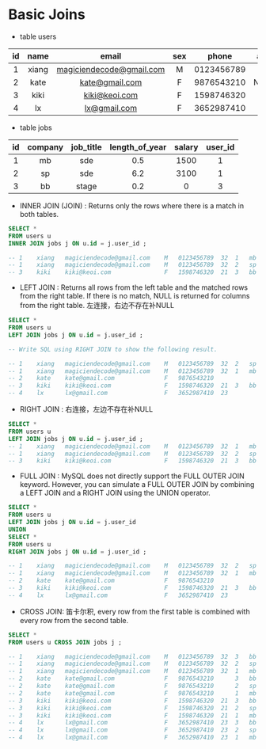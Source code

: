 # Basic Joins

- table users

|  id  |  name | email | sex | phone | age |
|:---:|:---:|:---:|:---:|:---:|:---:|
|1|xiang|magiciendecode@gmail.com|M|0123456789|32|
|2|kate|kate@gmail.com|F|9876543210|NULL|
|3|kiki|kiki@keoi.com|F|1598746320|21|
|4|lx|lx@gmail.com|F|3652987410|23|

- table jobs

|  id | company |  job_title | length_of_year | salary | user_id |
|:---:|:---:|:---:|:---:|:---:|:---:|
|1|mb|sde|0.5|1500| 1 |
|2|sp|sde|6.2|3100| 1 |
|3|bb|stage|0.2|0| 3 |

- INNER JOIN (JOIN) : Returns only the rows where there is a match in both tables.
```sql
SELECT * 
FROM users u 
INNER JOIN jobs j ON u.id = j.user_id ;

-- 1	xiang	magiciendecode@gmail.com	M	0123456789	32	1	mb	sde	    0.5	1500.00	1
-- 1	xiang	magiciendecode@gmail.com	M	0123456789	32	2	sp	sde	    6.2	3100.00	1
-- 3	kiki	kiki@keoi.com	            F	1598746320	21	3	bb	stage	0.2	0.00	3
```

- LEFT JOIN : Returns all rows from the left table and the matched rows from the right table. If there is no match, NULL is returned for columns from the right table. 左连接，右边不存在补NULL
```sql
SELECT * 
FROM users u 
LEFT JOIN jobs j ON u.id = j.user_id ;

-- Write SQL using RIGHT JOIN to show the following result.

-- 1	xiang	magiciendecode@gmail.com	M	0123456789	32	2	sp	sde	    6.2	3100.00	1
-- 1	xiang	magiciendecode@gmail.com	M	0123456789	32	1	mb	sde	    0.5	1500.00	1
-- 2	kate	kate@gmail.com	            F	9876543210							
-- 3	kiki	kiki@keoi.com	            F	1598746320	21	3	bb	stage	0.2	0.00	3
-- 4	lx	    lx@gmail.com	            F	3652987410	23						
```

- RIGHT JOIN : 右连接，左边不存在补NULL
```sql
SELECT * 
FROM users u 
LEFT JOIN jobs j ON u.id = j.user_id ;
-- 1	xiang	magiciendecode@gmail.com	M	0123456789	32	1	mb	sde	    0.5	1500.00	1
-- 1	xiang	magiciendecode@gmail.com	M	0123456789	32	2	sp	sde	    6.2	3100.00	1
-- 3	kiki	kiki@keoi.com	            F	1598746320	21	3	bb	stage	0.2	0.00	3
```

- FULL JOIN : MySQL does not directly support the FULL OUTER JOIN keyword. However, you can simulate a FULL OUTER JOIN by combining a LEFT JOIN and a RIGHT JOIN using the UNION operator.
```sql
SELECT * 
FROM users u 
LEFT JOIN jobs j ON u.id = j.user_id 
UNION
SELECT * 
FROM users u 
RIGHT JOIN jobs j ON u.id = j.user_id ;

-- 1	xiang	magiciendecode@gmail.com	M	0123456789	32	2	sp	sde	    6.2	3100.00	1
-- 1	xiang	magiciendecode@gmail.com	M	0123456789	32	1	mb	sde	    0.5	1500.00	1
-- 2	kate	kate@gmail.com	            F	9876543210							
-- 3	kiki	kiki@keoi.com	            F	1598746320	21	3	bb	stage	0.2	0.00	3
-- 4	lx	    lx@gmail.com	            F	3652987410	23							
```

- CROSS JOIN: 笛卡尔积, every row from the first table is combined with every row from the second table.
```sql
SELECT *
FROM users u CROSS JOIN jobs j ;

-- 1	xiang	magiciendecode@gmail.com	M	0123456789	32	3	bb	stage	0.2	0.00	3
-- 1	xiang	magiciendecode@gmail.com	M	0123456789	32	2	sp	sde	    6.2	3100.00	1
-- 1	xiang	magiciendecode@gmail.com	M	0123456789	32	1	mb	sde	    0.5	1500.00	1
-- 2	kate	kate@gmail.com	            F	9876543210		3	bb	stage	0.2	0.00	3
-- 2	kate	kate@gmail.com	            F	9876543210		2	sp	sde	    6.2	3100.00	1
-- 2	kate	kate@gmail.com	            F	9876543210		1	mb	sde	    0.5	1500.00	1
-- 3	kiki	kiki@keoi.com	            F	1598746320	21	3	bb	stage	0.2	0.00	3
-- 3	kiki	kiki@keoi.com	            F	1598746320	21	2	sp	sde	    6.2	3100.00	1
-- 3	kiki	kiki@keoi.com	            F	1598746320	21	1	mb	sde	    0.5	1500.00	1
-- 4	lx	    lx@gmail.com	            F	3652987410	23	3	bb	stage	0.2	0.00	3
-- 4	lx	    lx@gmail.com	            F	3652987410	23	2	sp	sde	    6.2	3100.00	1
-- 4	lx	    lx@gmail.com	            F	3652987410	23	1	mb	sde	    0.5	1500.00	1
```